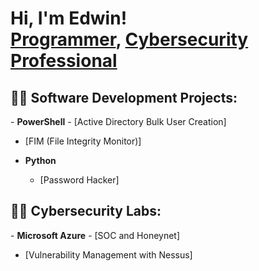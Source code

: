<h1>Hi, I'm Edwin! <br/><a href="https://github.com/Edwinccn/">Programmer</a>, <a href="https://www.linkedin.com/in/edwin-c-2ab41a13/">Cybersecurity Professional</a>

<h2>👨‍💻 Software Development Projects:</h2>
- <b>PowerShell</b>  
  - [Active Directory Bulk User Creation]  

  - [FIM (File Integrity Monitor)]  

- <b>Python</b>  
  - [Password Hacker]

<h2>👨‍💻 Cybersecurity Labs: </h2>
- <b>Microsoft Azure</b>  
  - [SOC and Honeynet]  

  - [Vulnerability Management with Nessus]
